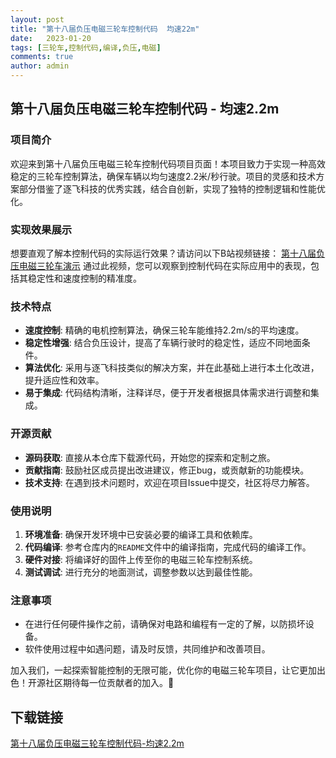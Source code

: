 ```yaml
---
layout: post
title: "第十八届负压电磁三轮车控制代码  均速22m"
date:   2023-01-20
tags: [三轮车,控制代码,编译,负压,电磁]
comments: true
author: admin
---
```

## 第十八届负压电磁三轮车控制代码 - 均速2.2m

### 项目简介

欢迎来到第十八届负压电磁三轮车控制代码项目页面！本项目致力于实现一种高效稳定的三轮车控制算法，确保车辆以均匀速度2.2米/秒行驶。项目的灵感和技术方案部分借鉴了逐飞科技的优秀实践，结合自创新，实现了独特的控制逻辑和性能优化。

### 实现效果展示

想要直观了解本控制代码的实际运行效果？请访问以下B站视频链接：
[第十八届负压电磁三轮车演示](https://www.bilibili.com/video/BV1Bh411j7Bt/?vd_source=20a010d2d5629b298a8583e40d7860f0#reply161844633952)
通过此视频，您可以观察到控制代码在实际应用中的表现，包括其稳定性和速度控制的精准度。

### 技术特点

- **速度控制**: 精确的电机控制算法，确保三轮车能维持2.2m/s的平均速度。
- **稳定性增强**: 结合负压设计，提高了车辆行驶时的稳定性，适应不同地面条件。
- **算法优化**: 采用与逐飞科技类似的解决方案，并在此基础上进行本土化改进，提升适应性和效率。
- **易于集成**: 代码结构清晰，注释详尽，便于开发者根据具体需求进行调整和集成。

### 开源贡献

- **源码获取**: 直接从本仓库下载源代码，开始您的探索和定制之旅。
- **贡献指南**: 鼓励社区成员提出改进建议，修正bug，或贡献新的功能模块。
- **技术支持**: 在遇到技术问题时，欢迎在项目Issue中提交，社区将尽力解答。

### 使用说明

1. **环境准备**: 确保开发环境中已安装必要的编译工具和依赖库。
2. **代码编译**: 参考仓库内的`README`文件中的编译指南，完成代码的编译工作。
3. **硬件对接**: 将编译好的固件上传至你的电磁三轮车控制系统。
4. **测试调试**: 进行充分的地面测试，调整参数以达到最佳性能。

### 注意事项

- 在进行任何硬件操作之前，请确保对电路和编程有一定的了解，以防损坏设备。
- 软件使用过程中如遇问题，请及时反馈，共同维护和改善项目。

加入我们，一起探索智能控制的无限可能，优化你的电磁三轮车项目，让它更加出色！开源社区期待每一位贡献者的加入。🌟

## 下载链接

[第十八届负压电磁三轮车控制代码-均速2.2m](https://pan.quark.cn/s/8ff91d831989)